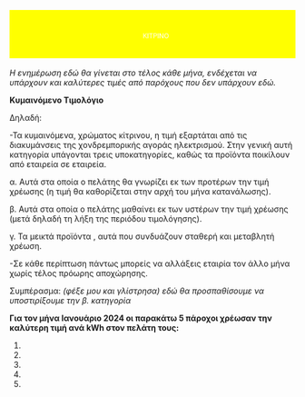 ![ΚΙΤΡΙΝΟ](yellow.png)

*Η ενημέρωση εδώ θα γίνεται στο τέλος κάθε μήνα, ενδέχεται να υπάρχουν και καλύτερες τιμές από παρόχους που δεν υπάρχουν εδώ.*

**Κυμαινόμενο Τιμολόγιο**


Δηλαδή: 

-Τα κυμαινόμενα, χρώματος κίτρινου, η τιμή εξαρτάται από τις διακυμάνσεις της χονδρεμπορικής αγοράς ηλεκτρισμού. Στην γενική αυτή κατηγορία υπάγονται τρεις υποκατηγορίες, καθώς τα προϊόντα ποικίλουν από εταιρεία σε εταιρεία. 

α. Αυτά στα οποία ο πελάτης θα γνωρίζει εκ των προτέρων την τιμή χρέωσης (η τιμή θα καθορίζεται στην αρχή του μήνα κατανάλωσης).

β. Αυτά στα οποία ο πελάτης μαθαίνει εκ των υστέρων την τιμή χρέωσης (μετά δηλαδή τη λήξη της περιόδου τιμολόγησης). 

γ. Τα μεικτά προϊόντα , αυτά που συνδυάζουν σταθερή και μεταβλητή χρέωση. 

-Σε κάθε περίπτωση πάντως μπορείς να αλλάξεις εταιρία τον άλλο μήνα χωρίς τέλος πρόωρης αποχώρησης.

Συμπέρασμα: *(φέξε μου και γλίστρησα) εδώ θα προσπαθίσουμε να υποστιρίξουμε την β. κατηγορία*

**Για τον μήνα Ιανουάριο 2024 οι παρακάτω 5 πάροχοι χρέωσαν την καλύτερη τιμή ανά kWh στον πελάτη τους:**

1.
2.
3.
4.
5.
